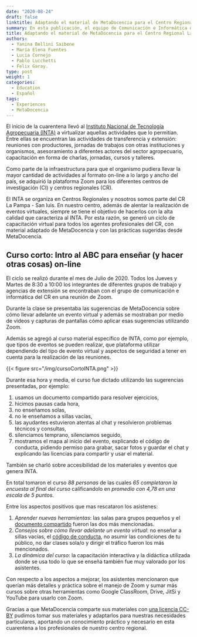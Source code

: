 ```yaml
---
date: "2020-08-24"
draft: false
linktitle: Adaptando el material de MetaDocencia para el Centro Regional La Pampa - San Luis
summary: En esta publicación, el equipo de Comunicación e Informática del Centro Regional La Pampa - San Luis nos cuenta su experiencia adaptando el material de MetaDocencia para formar a sus investigadores y extensionistas.
title: Adaptando el material de MetaDocencia para el Centro Regional La Pampa - San Luis
authors: 
  - Yanina Bellini Saibene
  - María Elena Fuentes
  - Lucía Cornejo
  - Pablo Lucchetti
  - Felix Garay.
type: post
weight: 1
categories:
  - Education
  - Español
tags: 
  - Experiences
  - MetaDocencia 
---
```


El inicio de la cuarentena llevó al [Instituto Nacional de Tecnología Agropecuaria (INTA)](https://www.argentina.gob.ar/inta) a virtualizar aquellas actividades que lo permitían. Entre ellas se encuentran las actividades de transferencia y extensión: reuniones con productores, jornadas de trabajos con otras instituciones y organismos, asesoramiento a diferentes actores del sector agropecuario, capacitación en forma de charlas, jornadas, cursos y talleres.

Como parte de la infraestructura para que el organismo pudiera llevar la mayor cantidad de actividades al formato on-line a lo largo y ancho del país, se adquirió la plataforma Zoom para los diferentes centros de investigación (CI) y centros regionales (CR).

El INTA se organiza en Centros Regionales y nosotros somos parte del CR La Pampa - San luis.  En nuestro centro, además de alentar la realización de eventos virtuales, siempre se tiene el objetivo de hacerlos con la alta calidad que caracteriza al INTA.  Por esta razón, se generó un ciclo de capacitación virtual para todos los agentes profesionales del CR, con material adaptado de MetaDocencia y con las prácticas sugeridas desde MetaDocencia.

## Curso corto: Intro al ABC para enseñar (y hacer otras cosas) on-line

El ciclo se realizó durante el mes de Julio de 2020. Todos los Jueves y Martes de 8:30 a 10:00 los integrantes de diferentes grupos de trabajo y agencias de extensión se encontraban con el grupo de comunicación e informática del CR en una reunión de Zoom.

Durante la clase se presentaba las sugerencias de MetaDocencia sobre cómo llevar adelante un evento virtual y además se mostraban por medio de videos y capturas de pantallas cómo aplicar esas sugerencias utilizando Zoom.

Además se agregó al curso material específico de INTA, como por ejemplo, que tipos de eventos se pueden realizar, que plataforma utilizar dependiendo del tipo de evento virtual y aspectos de seguridad a tener en cuenta para la realización de las reuniones.

{{< figure src="/img/cursoCortoINTA.png" >}}

Durante esa hora y media, el curso fue dictado utilizando las sugerencias presentadas, por ejemplo:

1. usamos un documento compartido para resolver ejercicios,
2. hicimos pausas cada hora,
3. no enseñamos solas,
4. no le enseñamos a sillas vacías,
5. las ayudantes estuvieron atentas al chat y resolvieron problemas técnicos y consultas,
6. silenciamos temprano, silenciamos seguido,
7. mostramos el mapa al inicio del evento, explicando el código de conducta, pidiendo permiso para grabar, sacar fotos y guardar el chat y explicando las licencias para compartir y usar el material.

También se charló sobre accesibilidad de los materiales y eventos que genera INTA.

En total tomaron el curso _88 personas_ de las cuales _65 completaron la encuesta al final del curso_ calificandolo en _promedio con 4,78 en una escala de 5 puntos_.

Entre los aspectos positivos que mas rescataron los asistenes:

1. _Aprender nuevas herramientas_: las salas para grupos pequeños y el [documento compartido](https://www.metadocencia.org/post/documentoscompartidos/) fueron las dos más mencionadas.
2. _Consejos sobre cómo llevar adelante un evento virtual_: no enseñar a sillas vacías, el [código de conducta](https://metadocencia.netlify.app/cdc/), no asumir las condiciones de tu público, no dar clases sola/o y dirigir el tráfico fueron los más mencionados.
3. _La dinámica del curso_: la capacitación interactiva y la didáctica utilizada donde se usa todo lo que se enseña también fue muy valorado por los asistentes.

Con respecto a los aspectos a mejorar, los asistentes mencionaron que querían más detalles y práctica sobre el manejo de Zoom y sumar más cursos sobre otras herramientas como Google ClassRoom, Drive, JitSi y YouTube para usarlo con Zoom.

Gracias a que MetaDocencia comparte sus materiales con [una licencia CC-BY](https://metadocencia.netlify.app/terms/) pudimos tomar sus materiales y adaptarlos para nuestras necesidades particulares, aportando un conocimiento práctico y necesario en esta cuarentena a los profesionales de nuestro centro regional.

